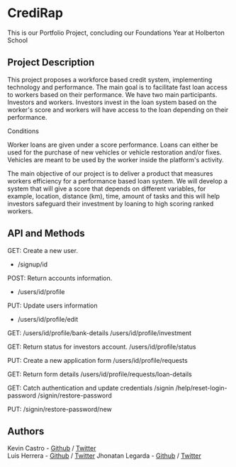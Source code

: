 # CrediRap

This is our Portfolio Project, concluding our Foundations Year at Holberton School

## Project Description

<p>This project proposes a workforce based credit system, implementing technology and performance. The main goal is to facilitate fast loan access to workers based on their performance. We have two main participants. Investors and workers. Investors invest in the loan system based on the worker's score and workers will have access to the loan depending on their performance.</p>

<p>Conditions</p>

<p>Worker loans are given under a score performance. Loans can either be used for the purchase of new vehicles or vehicle restoration and/or fixes. Vehicles are meant to be used by the worker inside the platform's activity.</p>

<p>The main objective of our project is to deliver a product that measures workers efficiency for a performance based loan system. We will develop a system that will give a score that depends on different variables, for example, location, distance (km), time, amount of tasks and this will help investors safeguard their investment by loaning to high scoring ranked workers.</p>

## API and Methods
 
GET: Create a new user.
* /signup/id

POST: Return accounts information.
* /users/id/profile

PUT: Update users information
* /users/id/profile/edit

GET:
/users/id/profile/bank-details
/users/id/profile/investment

GET: Return status for investors account.
/users/id/profile/status

PUT: Create a new application form
/users/id/profile/requests

GET: Return form details
/users/id/profile/requests/loan-details

GET: Catch authentication and update credentials
/signin
/help/reset-login-password
/signin/restore-password

PUT:
/signin/restore-password/new


## Authors
Kevin Castro - [Github](https://github.com/KevinCastroP) / [Twitter](https://twitter.com/ccali_k)  
Luis Herrera - [Github](https://github.com/lh1008) / [Twitter](https://twitter.com/lh1008)
Jhonatan Legarda - [Github](https://github.com/steven-cruz) / [Twitter](https://twitter.com/JhonatanLegarda
)